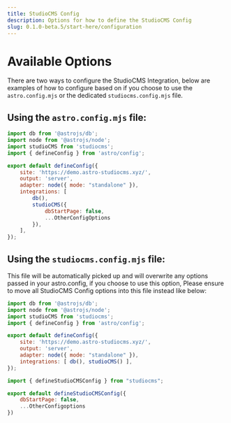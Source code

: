 ```yaml
---
title: StudioCMS Config
description: Options for how to define the StudioCMS Config
slug: 0.1.0-beta.5/start-here/configuration
---
```


# Available Options

There are two ways to configure the StudioCMS Integration, below are examples of how to configure based on if you choose to use the `astro.config.mjs` or the dedicated `studiocms.config.mjs` file.

## Using the `astro.config.mjs` file:

```js title="astro.config.mjs"
import db from '@astrojs/db';
import node from '@astrojs/node';
import studioCMS from 'studiocms';
import { defineConfig } from 'astro/config';

export default defineConfig({
    site: 'https://demo.astro-studiocms.xyz/',
    output: 'server',
    adapter: node({ mode: "standalone" }),
    integrations: [
        db(),
        studioCMS({
            dbStartPage: false,
            ...OtherConfigOptions
        }),
    ],
});
```

## Using the `studiocms.config.mjs` file:

This file will be automatically picked up and will overwrite any options passed in your astro.config, if you choose to use this option, Please ensure to move all StudioCMS Config options into this file instead like below:

```js title="astro.config.mjs"
import db from '@astrojs/db';
import node from '@astrojs/node';
import studioCMS from 'studiocms';
import { defineConfig } from 'astro/config';

export default defineConfig({
    site: 'https://demo.astro-studiocms.xyz/',
    output: 'server',
    adapter: node({ mode: "standalone" }),
    integrations: [ db(), studioCMS() ],
});
```

```js title="studiocms.config.mjs"
import { defineStudioCMSConfig } from "studiocms";

export default defineStudioCMSConfig({
    dbStartPage: false,
    ...OtherConfigoptions
})
```
